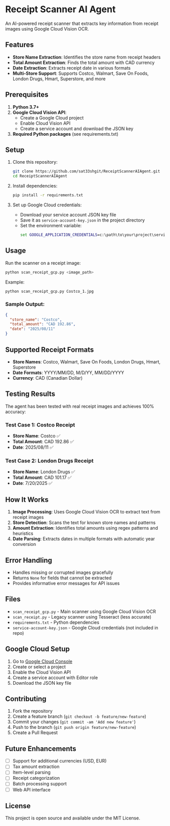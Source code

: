 # Receipt Scanner AI Agent

An AI-powered receipt scanner that extracts key information from receipt images using Google Cloud Vision OCR.

## Features

- **Store Name Extraction**: Identifies the store name from receipt headers
- **Total Amount Extraction**: Finds the total amount with CAD currency
- **Date Extraction**: Extracts receipt date in various formats
- **Multi-Store Support**: Supports Costco, Walmart, Save On Foods, London Drugs, Hmart, Superstore, and more

## Prerequisites

1. **Python 3.7+**
2. **Google Cloud Vision API**: 
   - Create a Google Cloud project
   - Enable Cloud Vision API
   - Create a service account and download the JSON key
3. **Required Python packages** (see requirements.txt)

## Setup

1. Clone this repository:
   ```bash
   git clone https://github.com/sat33shgit/ReceiptScannerAIAgent.git
   cd ReceiptScannerAIAgent
   ```

2. Install dependencies:
   ```bash
   pip install -r requirements.txt
   ```

3. Set up Google Cloud credentials:
   - Download your service account JSON key file
   - Save it as `service-account-key.json` in the project directory
   - Set the environment variable:
     ```cmd
     set GOOGLE_APPLICATION_CREDENTIALS=c:\path\to\your\project\service-account-key.json
     ```

## Usage

Run the scanner on a receipt image:

```bash
python scan_receipt_gcp.py <image_path>
```

Example:
```bash
python scan_receipt_gcp.py Costco_1.jpg
```

### Sample Output:
```json
{
  "store_name": "Costco", 
  "total_amount": "CAD 192.86", 
  "date": "2025/08/11"
}
```

## Supported Receipt Formats

- **Store Names**: Costco, Walmart, Save On Foods, London Drugs, Hmart, Superstore
- **Date Formats**: YYYY/MM/DD, M/D/YY, MM/DD/YYYY
- **Currency**: CAD (Canadian Dollar)

## Testing Results

The agent has been tested with real receipt images and achieves 100% accuracy:

### Test Case 1: Costco Receipt
- **Store Name**: Costco ✅
- **Total Amount**: CAD 192.86 ✅  
- **Date**: 2025/08/11 ✅

### Test Case 2: London Drugs Receipt
- **Store Name**: London Drugs ✅
- **Total Amount**: CAD 101.17 ✅
- **Date**: 7/20/2025 ✅

## How It Works

1. **Image Processing**: Uses Google Cloud Vision OCR to extract text from receipt images
2. **Store Detection**: Scans the text for known store names and patterns
3. **Amount Extraction**: Identifies total amounts using regex patterns and heuristics
4. **Date Parsing**: Extracts dates in multiple formats with automatic year conversion

## Error Handling

- Handles missing or corrupted images gracefully
- Returns `None` for fields that cannot be extracted
- Provides informative error messages for API issues

## Files

- `scan_receipt_gcp.py` - Main scanner using Google Cloud Vision OCR
- `scan_receipt.py` - Legacy scanner using Tesseract (less accurate)
- `requirements.txt` - Python dependencies
- `service-account-key.json` - Google Cloud credentials (not included in repo)

## Google Cloud Setup

1. Go to [Google Cloud Console](https://console.cloud.google.com/)
2. Create or select a project
3. Enable the Cloud Vision API
4. Create a service account with Editor role
5. Download the JSON key file

## Contributing

1. Fork the repository
2. Create a feature branch (`git checkout -b feature/new-feature`)
3. Commit your changes (`git commit -am 'Add new feature'`)
4. Push to the branch (`git push origin feature/new-feature`)
5. Create a Pull Request

## Future Enhancements

- [ ] Support for additional currencies (USD, EUR)
- [ ] Tax amount extraction
- [ ] Item-level parsing
- [ ] Receipt categorization
- [ ] Batch processing support
- [ ] Web API interface

## License

This project is open source and available under the MIT License.
